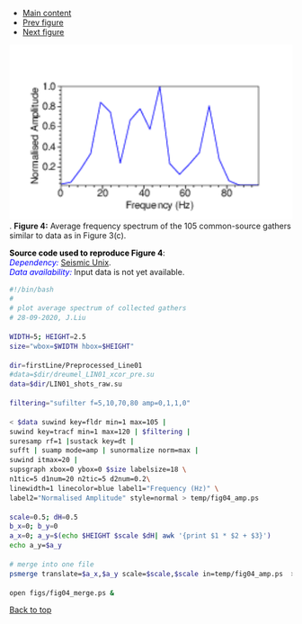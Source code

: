- [Main content](ch5_main.md)
- [Prev figure](ch5_fig03.md)
- [Next figure](ch5_fig05.md)

<img src="Figs/ch5_fig04.png" alt="Figure 04" style="zoom: 200%;" />.
**Figure 4:** Average frequency spectrum of the 105 common-source gathers similar to data as in Figure 3(c).
    

<span style="color:black"> **Source code used to reproduce Figure 4**: </span> <br>
<span style="color:blue"> *Dependency:* </span> [Seismic Unix](https://github.com/JohnWStockwellJr/SeisUnix). <br>
<span style="color:blue"> *Data availability:* </span> Input data is not yet available.


```sh
#!/bin/bash
#
# plot average spectrum of collected gathers
# 28-09-2020, J.Liu

WIDTH=5; HEIGHT=2.5
size="wbox=$WIDTH hbox=$HEIGHT"

dir=firstLine/Preprocessed_Line01
#data=$dir/dreumel_LIN01_xcor_pre.su
data=$dir/LIN01_shots_raw.su

filtering="sufilter f=5,10,70,80 amp=0,1,1,0"
 
< $data suwind key=fldr min=1 max=105 |
suwind key=tracf min=1 max=120 | $filtering |
suresamp rf=1 |sustack key=dt |
sufft | suamp mode=amp | sunormalize norm=max | 
suwind itmax=20 |
supsgraph xbox=0 ybox=0 $size labelsize=18 \
n1tic=5 d1num=20 n2tic=5 d2num=0.2\
linewidth=1 linecolor=blue label1="Frequency (Hz)" \
label2="Normalised Amplitude" style=normal > temp/fig04_amp.ps

scale=0.5; dH=0.5
b_x=0; b_y=0
a_x=0; a_y=$(echo $HEIGHT $scale $dH| awk '{print $1 * $2 + $3}')
echo a_y=$a_y

# merge into one file
psmerge translate=$a_x,$a_y scale=$scale,$scale in=temp/fig04_amp.ps  > figs/fig04_merge.ps

open figs/fig04_merge.ps &

```

<a href="#top">Back to top</a>

